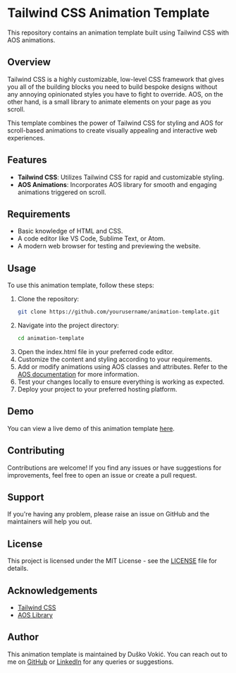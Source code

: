 # Tailwind CSS Animation Template

This repository contains an animation template built using Tailwind CSS with AOS animations.

## Overview

Tailwind CSS is a highly customizable, low-level CSS framework that gives you all of the building blocks you need to build bespoke designs without any annoying opinionated styles you have to fight to override. AOS, on the other hand, is a small library to animate elements on your page as you scroll.

This template combines the power of Tailwind CSS for styling and AOS for scroll-based animations to create visually appealing and interactive web experiences.

## Features

- **Tailwind CSS**: Utilizes Tailwind CSS for rapid and customizable styling.
- **AOS Animations**: Incorporates AOS library for smooth and engaging animations triggered on scroll.

## Requirements

- Basic knowledge of HTML and CSS.
- A code editor like VS Code, Sublime Text, or Atom.
- A modern web browser for testing and previewing the website.

## Usage

To use this animation template, follow these steps:

1. Clone the repository:
    ```bash
    git clone https://github.com/yourusername/animation-template.git
    ```
2. Navigate into the project directory:
    ```bash
    cd animation-template
    ```
3. Open the index.html file in your preferred code editor.
4. Customize the content and styling according to your requirements.
5. Add or modify animations using AOS classes and attributes. Refer to the [AOS documentation](https://michalsnik.github.io/aos/) for more information.
6. Test your changes locally to ensure everything is working as expected.
7. Deploy your project to your preferred hosting platform.

## Demo

You can view a live demo of this animation template [here](#).

## Contributing

Contributions are welcome! If you find any issues or have suggestions for improvements, feel free to open an issue or create a pull request.

## Support

If you're having any problem, please raise an issue on GitHub and the maintainers will help you out.

## License

This project is licensed under the MIT License - see the [LICENSE](./LICENSE.md) file for details.

## Acknowledgements

- [Tailwind CSS](https://tailwindcss.com/)
- [AOS Library](https://michalsnik.github.io/aos/)

## Author

This animation template is maintained by Duško Vokić. You can reach out to me on [GitHub](https://github.com/D-vokic?tab=repositories) or [LinkedIn](https://www.linkedin.com/in/du%C5%A1ko-voki%C4%87-0337a2106) for any queries or suggestions.